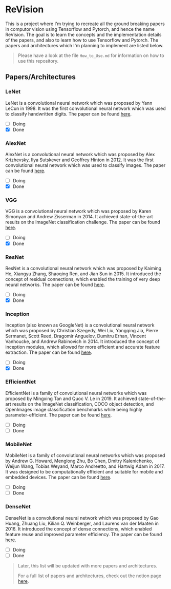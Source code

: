 # ReVision

This is a project where I'm trying to recreate all the ground breaking papers in computor vision using Tensorflow and Pytorch, and hence the name ReVision. The goal is to learn the concepts and the implementation details of the papers, and also to learn how to use Tensorflow and Pytorch. The papers and architectures which I'm planning to implement are listed below.

> Please have a look at the file `How_to_Use.md` for information on how to use this repository.

## Papers/Architectures

### LeNet

LeNet is a convolutional neural network which was proposed by Yann LeCun in 1998. It was the first convolutional neural network which was used to classify handwritten digits. The paper can be found [here](http://yann.lecun.com/exdb/publis/pdf/lecun-01a.pdf).

- [ ] Doing
- [x] Done

### AlexNet

AlexNet is a convolutional neural network which was proposed by Alex Krizhevsky, Ilya Sutskever and Geoffrey Hinton in 2012. It was the first convolutional neural network which was used to classify images. The paper can be found [here](https://papers.nips.cc/paper/4824-imagenet-classification-with-deep-convolutional-neural-networks.pdf).

- [ ] Doing
- [x] Done

### VGG

VGG is a convolutional neural network which was proposed by Karen Simonyan and Andrew Zisserman in 2014. It achieved state-of-the-art results on the ImageNet classification challenge. The paper can be found [here](https://arxiv.org/pdf/1409.1556.pdf).

- [ ] Doing
- [x] Done

### ResNet

ResNet is a convolutional neural network which was proposed by Kaiming He, Xiangyu Zhang, Shaoqing Ren, and Jian Sun in 2015. It introduced the concept of residual connections, which enabled the training of very deep neural networks. The paper can be found [here](https://arxiv.org/pdf/1512.03385.pdf).

- [ ] Doing
- [x] Done

### Inception

Inception (also known as GoogleNet) is a convolutional neural network which was proposed by Christian Szegedy, Wei Liu, Yangqing Jia, Pierre Sermanet, Scott Reed, Dragomir Anguelov, Dumitru Erhan, Vincent Vanhoucke, and Andrew Rabinovich in 2014. It introduced the concept of inception modules, which allowed for more efficient and accurate feature extraction. The paper can be found [here](https://arxiv.org/pdf/1409.4842.pdf).

- [ ] Doing
- [x] Done

### EfficientNet

EfficientNet is a family of convolutional neural networks which was proposed by Mingxing Tan and Quoc V. Le in 2019. It achieved state-of-the-art results on the ImageNet classification, COCO object detection, and OpenImages image classification benchmarks while being highly parameter-efficient. The paper can be found [here](https://arxiv.org/pdf/1905.11946.pdf).

- [ ] Doing
- [ ] Done

### MobileNet

MobileNet is a family of convolutional neural networks which was proposed by Andrew G. Howard, Menglong Zhu, Bo Chen, Dmitry Kalenichenko, Weijun Wang, Tobias Weyand, Marco Andreetto, and Hartwig Adam in 2017. It was designed to be computationally efficient and suitable for mobile and embedded devices. The paper can be found [here](https://arxiv.org/pdf/1704.04861.pdf).

- [ ] Doing
- [ ] Done

### DenseNet

DenseNet is a convolutional neural network which was proposed by Gao Huang, Zhuang Liu, Kilian Q. Weinberger, and Laurens van der Maaten in 2016. It introduced the concept of dense connections, which enabled feature reuse and improved parameter efficiency. The paper can be found [here](https://arxiv.org/pdf/1608.06993.pdf).

- [ ] Doing
- [ ] Done

> Later, this list will be updated with more papers and architectures.
>
> For a full list of papers and architectures, check out the notion page [here](https://swamp-water-c4a.notion.site/10a70e2c390f4e119cb709b712d3b168?v=8224d1d9652e48fd83100ab516a228d3).
